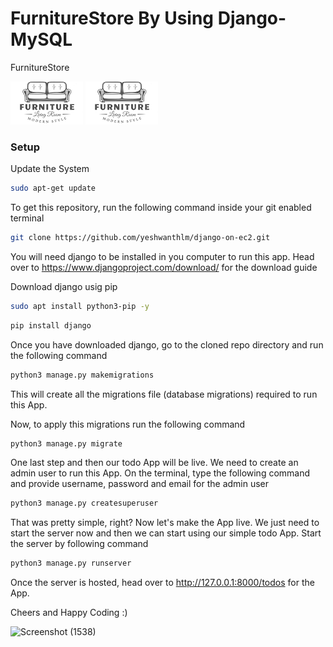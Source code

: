 # FurnitureStore By Using Django-MySQL
FurnitureStore



![todo App](https://github.com/srinivaslak/FurnitureStore/blob/aadbfa8835d295a6431cf65eac2ace30a4daa2cd/media/images/logo.png)
<img src="https://github.com/srinivaslak/FurnitureStore/blob/aadbfa8835d295a6431cf65eac2ace30a4daa2cd/media/images/logo.png">
### Setup
Update the System
```bash
sudo apt-get update
```
To get this repository, run the following command inside your git enabled terminal
```bash
git clone https://github.com/yeshwanthlm/django-on-ec2.git
```
You will need django to be installed in you computer to run this app. Head over to https://www.djangoproject.com/download/ for the download guide

Download django usig pip
```bash
sudo apt install python3-pip -y
```
```bash
pip install django
```
Once you have downloaded django, go to the cloned repo directory and run the following command

```bash
python3 manage.py makemigrations
```

This will create all the migrations file (database migrations) required to run this App.

Now, to apply this migrations run the following command
```bash
python3 manage.py migrate
```

One last step and then our todo App will be live. We need to create an admin user to run this App. On the terminal, type the following command and provide username, password and email for the admin user
```bash
python3 manage.py createsuperuser
```

That was pretty simple, right? Now let's make the App live. We just need to start the server now and then we can start using our simple todo App. Start the server by following command

```bash
python3 manage.py runserver
```

Once the server is hosted, head over to http://127.0.0.1:8000/todos for the App.

Cheers and Happy Coding :)

![Screenshot (1538)](https://github.com/DebajyotiTalukder2001/Traffic-Monitoring-System/assets/136104351/7ebae89c-f123-4ab6-b41d-b481f293b58f)
